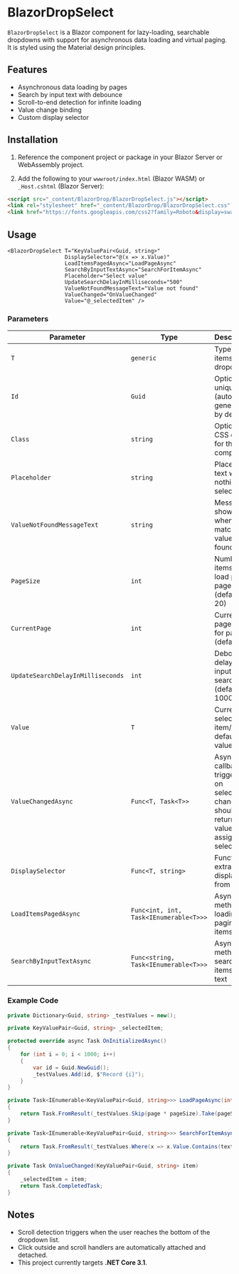 # BlazorDropSelect

`BlazorDropSelect` is a Blazor component for lazy-loading, searchable dropdowns with support for asynchronous data loading and virtual paging. It is styled using the Material design principles.

## Features

- Asynchronous data loading by pages
- Search by input text with debounce
- Scroll-to-end detection for infinite loading
- Value change binding
- Custom display selector

## Installation

1. Reference the component project or package in your Blazor Server or WebAssembly project.

2. Add the following to your `wwwroot/index.html` (Blazor WASM) or `_Host.cshtml` (Blazor Server):

```html
<script src="_content/BlazorDrop/BlazorDropSelect.js"></script>
<link rel="stylesheet" href="_content/BlazorDrop/BlazorDropSelect.css" />
<link href="https://fonts.googleapis.com/css2?family=Roboto&display=swap" rel="stylesheet">
```

## Usage

```razor
<BlazorDropSelect T="KeyValuePair<Guid, string>"
                  DisplaySelector="@(x => x.Value)"
                  LoadItemsPagedAsync="LoadPageAsync"
                  SearchByInputTextAsync="SearchForItemAsync"
                  Placeholder="Select value"
                  UpdateSearchDelayInMilliseconds="500"
                  ValueNotFoundMessageText="Value not found"
                  ValueChanged="OnValueChanged"
                  Value="@_selectedItem" />
```

### Parameters

| Parameter                   | Type                                | Description                                           |
|----------------------------|-------------------------------------|-------------------------------------------------------|
| `T`                        | `generic`                           | Type of the items in the dropdown                     |
| `Id`                       | `Guid`                              | Optional unique ID (auto-generated by default)        |
| `Class`                    | `string`                            | Optional CSS class for the component                  |
| `Placeholder`              | `string`                            | Placeholder text when nothing is selected             |
| `ValueNotFoundMessageText`| `string`                            | Message shown when no matching value is found         |
| `PageSize`                 | `int`                               | Number of items to load per page (default: 20)        |
| `CurrentPage`              | `int`                               | Current page index for paging (default: 0)            |
| `UpdateSearchDelayInMilliseconds` | `int`                      | Debounce delay for input search (default: 1000 ms)    |
| `Value`                    | `T`                                 | Currently selected item/ default value                               |
| `ValueChangedAsync`             | `Func<T, Task<T>>`                  | Async callback triggered on selection change; should return the value to be assigned as selected                         |
| `DisplaySelector`          | `Func<T, string>`                   | Function to extract display text from item            |
| `LoadItemsPagedAsync`      | `Func<int, int, Task<IEnumerable<T>>>` | Async method for loading paginated items          |
| `SearchByInputTextAsync`   | `Func<string, Task<IEnumerable<T>>>`| Async method for searching items by text              |

### Example Code

```csharp
private Dictionary<Guid, string> _testValues = new();

private KeyValuePair<Guid, string> _selectedItem;

protected override async Task OnInitializedAsync()
{
    for (int i = 0; i < 1000; i++)
    {
        var id = Guid.NewGuid();
        _testValues.Add(id, $"Record {i}");
    }
}

private Task<IEnumerable<KeyValuePair<Guid, string>>> LoadPageAsync(int page, int pageSize)
{
    return Task.FromResult(_testValues.Skip(page * pageSize).Take(pageSize));
}

private Task<IEnumerable<KeyValuePair<Guid, string>>> SearchForItemAsync(string text)
{
    return Task.FromResult(_testValues.Where(x => x.Value.Contains(text)));
}

private Task OnValueChanged(KeyValuePair<Guid, string> item)
{
    _selectedItem = item;
    return Task.CompletedTask;
}
```

## Notes

- Scroll detection triggers when the user reaches the bottom of the dropdown list.
- Click outside and scroll handlers are automatically attached and detached.
- This project currently targets **.NET Core 3.1**.
